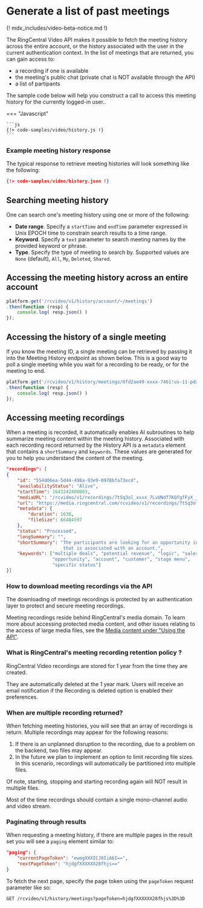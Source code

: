 # Generate a list of past meetings

{! mdx_includes/video-beta-notice.md !}

The RingCentral Video API makes it possible to fetch the meeting history across the entire account, or the history associated with the user in the current authentication context. In the list of meetings that are returned, you can gain access to:

* a recording if one is available
* the meeting's public chat (private chat is NOT available through the API)
* a list of partipants

The sample code below will help you construct a call to access this meeting history for the currently logged-in user.. 

=== "Javascript"

    ```js
    {!> code-samples/video/history.js !}
    ```

### Example meeting history response

The typical response to retrieve meeting histories will look something like the following:

```json
{!> code-samples/video/history.json !}
```

## Searching meeting history 

One can search one's meeting history using one or more of the following:

* **Date range**. Specify a `startTime` and `endTime` parameter expressed in Unix EPOCH time to constrain search results to a time range. 
* **Keyword**. Specify a `text` parameter to search meeting names by the provided keyword or phrase.
* **Type**. Specify the type of meeting to search by. Supported values are `None` (default), `All`, `My`, `Deleted`, `Shared`. 

## Accessing the meeting history across an entire account

```js
platform.get('/rcvideo/v1/history/account/~/meetings')
.then(function (resp) {
    console.log( resp.json() )
});
```

## Accessing the history of a single meeting

If you know the meeting ID, a single meeting can be retrieved by passing it into the Meeting History endpoint as shown below. This is a good way to poll a single meeting while you wait for a recording to be ready, or for the meeting to end. 

```js
platform.get('/rcvideo/v1/history/meetings/0fd2ae49-xxxx-7461!us-11-pdx10@us-11')
.then(function (resp) {
    console.log( resp.json() )
});
```

## Accessing meeting recordings

When a meeting is recorded, it automatically enables AI subroutines to help summarize meeting content within the meeting history. Associated with each recording record returned by the History API is a `metadata` element that contains a `shortSummary` and `keywords`. These values are generated for you to help you understand the content of the meeting. 

```json
"recordings": [
{
    "id": "554d06ea-5d44-498a-93e9-0978bfa73ecd",
    "availabilityStatus": "Alive",
    "startTime": 1643242400003,
    "mediaURL": "/rcvideo/v1/recordings/7tSq3ol_xxxx_7LvUNdf7KQfgfFyX_j0YUA==",
    "url": "https://media.ringcentral.com/rcvideo/v1/recordings/7tSq3ol_xxx_j0YUA==",
    "metadata": {
        "duration": 1638,
        "fileSize": 66484597
    },
    "status": "Processed",
    "longSummary": "",
    "shortSummary": "The participants are looking for an opportunity in aha \
	                 that is associated with an account.",
    "keywords": ["multiple deals", "potential revenue", "logic", "sales force",
	             "opportunity", "account", "customer", "stage menu", 
				 "specific status"]
}]
```

### How to download meeting recordings via the API

The downloading of meetings recordings is protected by an authentication layer to protect and secure meeting recordings.

Meeting recordings reside behind RingCentral's media domain. To learn more about accessing protected media content, and other issues relating to the access of large media files, see the [Media content under "Using the API"](https://developers.ringcentral.com/guide/basics/media).

### What is RingCentral's meeting recording retention policy ?

RingCentral Video recordings are stored for 1 year from the time they are created.

They are automatically deleted at the 1 year mark. Users will receive an email notification if the Recording is deleted option is enabled their preferences.

### When are multiple recording returned?

When fetching meeting histories, you will see that an array of recordings is return. Multiple recordings may appear for the following reasons:

1. If there is an unplanned disruption to the recording, due to a problem on the backend, two files may appear.
2. In the future we plan to implement an option to limit recording file sizes. In this scenario, recordings will automatically be partitioned into multiple files.

Of note, starting, stopping and starting recording again will NOT result in multiple files.

Most of the time recordings should contain a single mono-channel audio and video stream.

### Paginating through results

When requesting a meeting history, if there are multiple pages in the result set you will see a `paging` element similar to:

```json
"paging": {
    "currentPageToken": "ewogXXXICJ0IiA6I==",
    "nextPageToken": "hjdgfXXXXXX28fhjs=="
}
```

To fetch the next page, specify the page token using the `pageToken` request parameter like so:

```http
GET /rcvideo/v1/history/meetings?pageToken=hjdgfXXXXXX28fhjs%3D%3D
```

